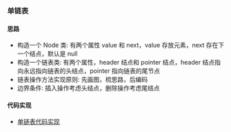 ### 单链表

#### 思路
- 构造一个 Node 类: 有两个属性 value 和 next，value 存放元素，next 存在下一个结点，默认是 null
- 构造一个链表类: 有两个属性，header 结点和 pointer 结点，header 结点指向永远指向链表的头结点，pointer 指向链表的尾节点
- 链表操作方法实现原则: 先画图，梳思路，后编码
- 边界条件: 插入操作考虑头结点，删除操作考虑尾结点

#### 代码实现
- [单链表代码实现](./LinkList.js)
